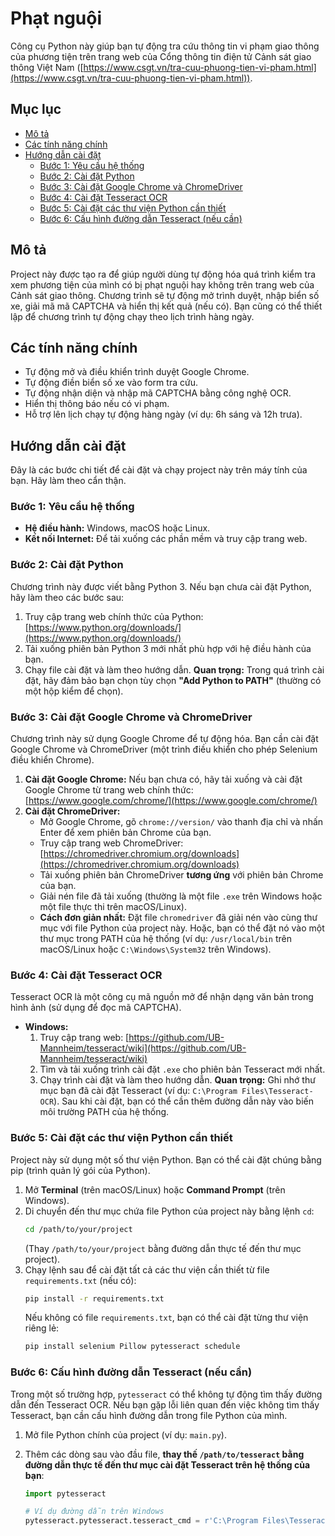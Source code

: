 # Phạt nguội


Công cụ Python này giúp bạn tự động tra cứu thông tin vi phạm giao thông của phương tiện trên trang web của Cổng thông tin điện tử Cảnh sát giao thông Việt Nam ([https://www.csgt.vn/tra-cuu-phuong-tien-vi-pham.html](https://www.csgt.vn/tra-cuu-phuong-tien-vi-pham.html)).

## Mục lục

- [Mô tả](#mô-tả)
- [Các tính năng chính](#các-tính-năng-chính)
- [Hướng dẫn cài đặt](#hướng-dẫn-cài-đặt)
  - [Bước 1: Yêu cầu hệ thống](#bước-1-yêu-cầu-hệ-thống)
  - [Bước 2: Cài đặt Python](#bước-2-cài-đặt-python)
  - [Bước 3: Cài đặt Google Chrome và ChromeDriver](#bước-3-cài-đặt-google-chrome-và-chromedriver)
  - [Bước 4: Cài đặt Tesseract OCR](#bước-4-cài-đặt-tesseract-ocr)
  - [Bước 5: Cài đặt các thư viện Python cần thiết](#bước-5-cài-đặt-các-thư-viện-python-cần-thiết)
  - [Bước 6: Cấu hình đường dẫn Tesseract (nếu cần)](#bước-6-cấu-hình-đường-dẫn-tesseract-nếu-cần)


## Mô tả

Project này được tạo ra để giúp người dùng tự động hóa quá trình kiểm tra xem phương tiện của mình có bị phạt nguội hay không trên trang web của Cảnh sát giao thông. Chương trình sẽ tự động mở trình duyệt, nhập biển số xe, giải mã mã CAPTCHA và hiển thị kết quả (nếu có). Bạn cũng có thể thiết lập để chương trình tự động chạy theo lịch trình hàng ngày.

## Các tính năng chính

- Tự động mở và điều khiển trình duyệt Google Chrome.
- Tự động điền biển số xe vào form tra cứu.
- Tự động nhận diện và nhập mã CAPTCHA bằng công nghệ OCR.
- Hiển thị thông báo nếu có vi phạm.
- Hỗ trợ lên lịch chạy tự động hàng ngày (ví dụ: 6h sáng và 12h trưa).

## Hướng dẫn cài đặt

Đây là các bước chi tiết để cài đặt và chạy project này trên máy tính của bạn. Hãy làm theo cẩn thận.

### Bước 1: Yêu cầu hệ thống

- **Hệ điều hành:** Windows, macOS hoặc Linux.
- **Kết nối Internet:** Để tải xuống các phần mềm và truy cập trang web.

### Bước 2: Cài đặt Python

Chương trình này được viết bằng Python 3. Nếu bạn chưa cài đặt Python, hãy làm theo các bước sau:

1.  Truy cập trang web chính thức của Python: [https://www.python.org/downloads/](https://www.python.org/downloads/)
2.  Tải xuống phiên bản Python 3 mới nhất phù hợp với hệ điều hành của bạn.
3.  Chạy file cài đặt và làm theo hướng dẫn. **Quan trọng:** Trong quá trình cài đặt, hãy đảm bảo bạn chọn tùy chọn **"Add Python to PATH"** (thường có một hộp kiểm để chọn).

### Bước 3: Cài đặt Google Chrome và ChromeDriver

Chương trình này sử dụng Google Chrome để tự động hóa. Bạn cần cài đặt Google Chrome và ChromeDriver (một trình điều khiển cho phép Selenium điều khiển Chrome).

1.  **Cài đặt Google Chrome:** Nếu bạn chưa có, hãy tải xuống và cài đặt Google Chrome từ trang web chính thức: [https://www.google.com/chrome/](https://www.google.com/chrome/)
2.  **Cài đặt ChromeDriver:**
    - Mở Google Chrome, gõ `chrome://version/` vào thanh địa chỉ và nhấn Enter để xem phiên bản Chrome của bạn.
    - Truy cập trang web ChromeDriver: [https://chromedriver.chromium.org/downloads](https://chromedriver.chromium.org/downloads)
    - Tải xuống phiên bản ChromeDriver **tương ứng** với phiên bản Chrome của bạn.
    - Giải nén file đã tải xuống (thường là một file `.exe` trên Windows hoặc một file thực thi trên macOS/Linux).
    - **Cách đơn giản nhất:** Đặt file `chromedriver` đã giải nén vào cùng thư mục với file Python của project này. Hoặc, bạn có thể đặt nó vào một thư mục trong PATH của hệ thống (ví dụ: `/usr/local/bin` trên macOS/Linux hoặc `C:\Windows\System32` trên Windows).

### Bước 4: Cài đặt Tesseract OCR

Tesseract OCR là một công cụ mã nguồn mở để nhận dạng văn bản trong hình ảnh (sử dụng để đọc mã CAPTCHA).

- **Windows:**
    1.  Truy cập trang web: [https://github.com/UB-Mannheim/tesseract/wiki](https://github.com/UB-Mannheim/tesseract/wiki)
    2.  Tìm và tải xuống trình cài đặt `.exe` cho phiên bản Tesseract mới nhất.
    3.  Chạy trình cài đặt và làm theo hướng dẫn. **Quan trọng:** Ghi nhớ thư mục bạn đã cài đặt Tesseract (ví dụ: `C:\Program Files\Tesseract-OCR`). Sau khi cài đặt, bạn có thể cần thêm đường dẫn này vào biến môi trường PATH của hệ thống.


### Bước 5: Cài đặt các thư viện Python cần thiết

Project này sử dụng một số thư viện Python. Bạn có thể cài đặt chúng bằng pip (trình quản lý gói của Python).

1.  Mở **Terminal** (trên macOS/Linux) hoặc **Command Prompt** (trên Windows).
2.  Di chuyển đến thư mục chứa file Python của project này bằng lệnh `cd`:
    ```bash
    cd /path/to/your/project
    ```
    (Thay `/path/to/your/project` bằng đường dẫn thực tế đến thư mục project).
3.  Chạy lệnh sau để cài đặt tất cả các thư viện cần thiết từ file `requirements.txt` (nếu có):
    ```bash
    pip install -r requirements.txt
    ```
    Nếu không có file `requirements.txt`, bạn có thể cài đặt từng thư viện riêng lẻ:
    ```bash
    pip install selenium Pillow pytesseract schedule
    ```

### Bước 6: Cấu hình đường dẫn Tesseract (nếu cần)

Trong một số trường hợp, `pytesseract` có thể không tự động tìm thấy đường dẫn đến Tesseract OCR. Nếu bạn gặp lỗi liên quan đến việc không tìm thấy Tesseract, bạn cần cấu hình đường dẫn trong file Python của mình.

1.  Mở file Python chính của project (ví dụ: `main.py`).
2.  Thêm các dòng sau vào đầu file, **thay thế `/path/to/tesseract` bằng đường dẫn thực tế đến thư mục cài đặt Tesseract trên hệ thống của bạn**:

    ```python
    import pytesseract

    # Ví dụ đường dẫn trên Windows
    pytesseract.pytesseract.tesseract_cmd = r'C:\Program Files\Tesseract-OCR\tesseract.exe'
